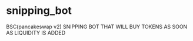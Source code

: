 # snipping_bot
BSC(pancakeswap v2) SNIPPING  BOT THAT  WILL BUY TOKENS AS SOON AS LIQUIDITY IS ADDED 
